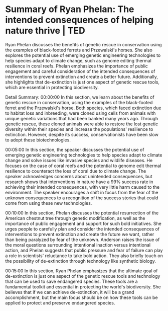 # Summary of Ryan Phelan: The intended consequences of helping nature thrive | TED

Ryan Phelan discusses the benefits of genetic rescue in conservation using the examples of black-footed ferrets and Przewalski's horses. She also explores the potential use of emerging genetic engineering technologies to help species adapt to climate change, such as genome editing thermal resilience in coral reefs. Phelan emphasizes the importance of public engagement and careful consideration of the intended consequences of interventions to prevent extinction and create a better future. Additionally, she highlights that de-extinction is just one aspect of genetic rescue tools, which are essential in protecting biodiversity.

Detail Summary: 
00:00:00
In this section, we learn about the benefits of genetic rescue in conservation, using the examples of the black-footed ferret and the Przewalski's horse. Both species, which faced extinction due to habitat loss and inbreeding, were cloned using cells from animals with unique genetic variations that had been banked many years ago. Through genetic rescue, these cloned animals were able to restore the lost genetic diversity within their species and increase the populations' resilience to extinction. However, despite its success, conservationists have been slow to adopt these biotechnologies.

00:05:00
In this section, the speaker discusses the potential use of emerging genetic engineering technologies to help species adapt to climate change and solve issues like invasive species and wildlife diseases. He focuses on the case of coral reefs and the potential to genome edit thermal resilience to counteract the loss of coral due to climate change. The speaker acknowledges concerns about unintended consequences, but research shows that interventions in nature have a 99% success rate in achieving their intended consequences, with very little harm caused to the environment. The speaker encourages a shift in focus from the fear of the unknown consequences to a recognition of the success stories that could come from using these new technologies.

00:10:00
In this section, Phelan discusses the potential resurrection of the American chestnut tree through genetic modification, as well as the importance of public engagement and support for such bold initiatives. She urges people to carefully plan and consider the intended consequences of interventions to prevent extinction and create the future we want, rather than being paralyzed by fear of the unknown. Anderson raises the issue of the moral questions surrounding intentional inaction versus intentional action, and Phelan suggests that public pressure and fear of failure can play a role in scientists' reluctance to take bold action. They also briefly touch on the possibility of de-extinction through technology like synthetic biology.

00:15:00
In this section, Ryan Phelan emphasizes that the ultimate goal of de-extinction is just one aspect of the genetic rescue tools and technology that can be used to save endangered species. These tools are a fundamental toolkit and essential in protecting the world's biodiversity. She believes that if we can achieve de-extinction, it will be a grand accomplishment, but the main focus should be on how these tools can be applied to protect and preserve endangered species.

